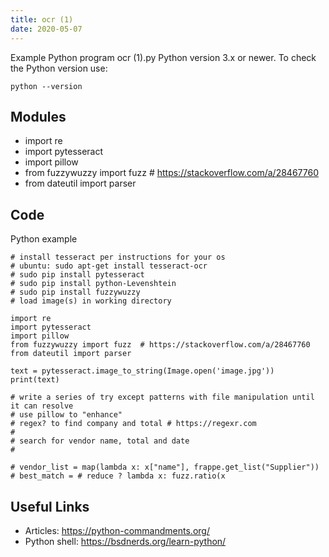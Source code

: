 ```yaml
---
title: ocr (1)
date: 2020-05-07
---
```

Example Python program ocr (1).py
Python version 3.x or newer.
To check the Python version use:

    python --version

## Modules

* import re
* import pytesseract
* import pillow
* from fuzzywuzzy import fuzz  # https://stackoverflow.com/a/28467760
* from dateutil import parser

## Code

Python example

    # install tesseract per instructions for your os
    # ubuntu: sudo apt-get install tesseract-ocr
    # sudo pip install pytesseract
    # sudo pip install python-Levenshtein
    # sudo pip install fuzzywuzzy 
    # load image(s) in working directory
    
    import re
    import pytesseract
    import pillow
    from fuzzywuzzy import fuzz  # https://stackoverflow.com/a/28467760
    from dateutil import parser
    
    text = pytesseract.image_to_string(Image.open('image.jpg'))
    print(text)
    
    # write a series of try except patterns with file manipulation until it can resolve 
    # use pillow to "enhance"
    # regex? to find company and total # https://regexr.com
    # 
    # search for vendor name, total and date
    # 
    
    # vendor_list = map(lambda x: x["name"], frappe.get_list("Supplier"))
    # best_match = # reduce ? lambda x: fuzz.ratio(x 
    
    

## Useful Links

- Articles: https://python-commandments.org/
- Python shell: https://bsdnerds.org/learn-python/
